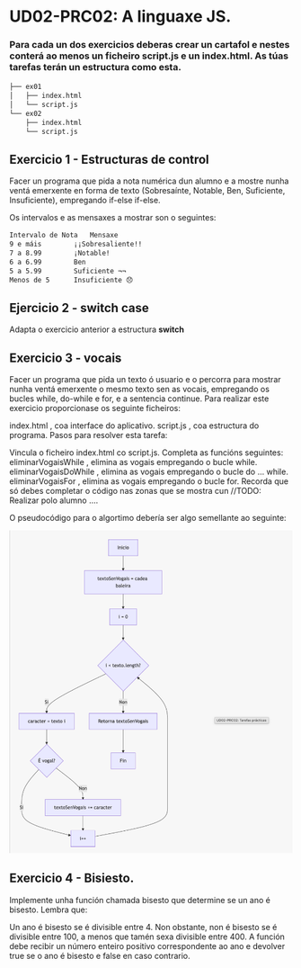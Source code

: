 # UD02-PRC02: A linguaxe JS.
### Para cada un dos exercicios deberas crear un cartafol e nestes conterá ao menos un ficheiro script.js e un index.html. As túas tarefas terán un estructura como esta.

~~~~
├── ex01
│   ├── index.html
│   └── script.js
└── ex02
    ├── index.html
    └── script.js
~~~~

## Exercicio 1 - Estructuras de control

Facer un programa que pida a nota numérica dun alumno e a mostre nunha ventá emerxente en forma de texto (Sobresaínte, Notable, Ben, Suficiente, Insuficiente), empregando if-else if-else.

Os intervalos e as mensaxes a mostrar son o seguintes:

```
Intervalo de Nota	Mensaxe
9 e máis	    ¡¡Sobresaliente!!
7 a 8.99	    ¡Notable!
6 a 6.99	    Ben
5 a 5.99	    Suficiente ¬¬
Menos de 5	    Insuficiente 😞
```
## Ejercicio 2 - switch case

Adapta o exercicio anterior a estructura **switch**

## Exercicio 3 - vocais

Facer un programa que pida un texto ó usuario e o percorra para mostrar nunha ventá emerxente o mesmo texto sen as vocais, empregando os bucles while, do-while e for, e a sentencia continue. Para realizar este exercicio proporcionase os seguinte ficheiros:

index.html , coa interface do aplicativo.
script.js , coa estructura do programa.
Pasos para resolver esta tarefa:

Vincula o ficheiro index.html co script.js.
Completa as funcións seguintes:
eliminarVogaisWhile , elimina as vogais empregando o bucle while.
eliminarVogaisDoWhile , elimina as vogais empregando o bucle do ... while.
eliminarVogaisFor , elimina as vogais empregando o bucle for.
Recorda que só debes completar o código nas zonas que se mostra cun //TODO: Realizar polo alumno ....

O pseudocódigo para o algortimo debería ser algo semellante ao seguinte:

![Exerc 3 image](https://github.com/jsamperevazquez/JavaScript_ECLI/blob/main/www/media/exerc_3.png)

## Exercicio 4 - Bisiesto.

Implemente unha función chamada bisesto que determine se un ano é bisesto. Lembra que:

Un ano é bisesto se é divisible entre 4.
Non obstante, non é bisesto se é divisible entre 100, a menos que tamén sexa divisible entre 400. A función debe recibir un número enteiro positivo correspondente ao ano e devolver true se o ano é bisesto e false en caso contrario.